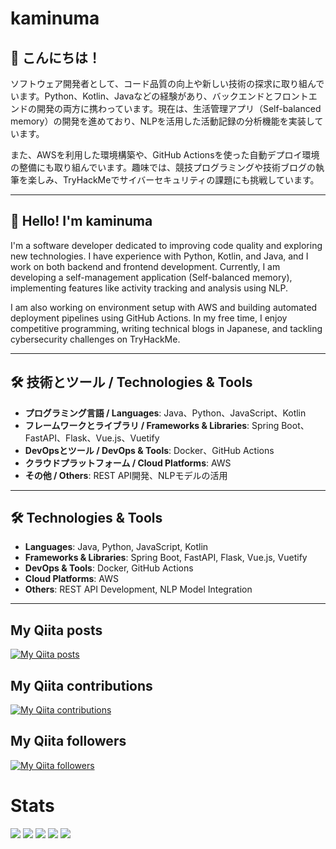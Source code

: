 # kaminuma

## 👋 こんにちは！ 
ソフトウェア開発者として、コード品質の向上や新しい技術の探求に取り組んでいます。Python、Kotlin、Javaなどの経験があり、バックエンドとフロントエンドの開発の両方に携わっています。現在は、生活管理アプリ（Self-balanced memory）の開発を進めており、NLPを活用した活動記録の分析機能を実装しています。

また、AWSを利用した環境構築や、GitHub Actionsを使った自動デプロイ環境の整備にも取り組んでいます。趣味では、競技プログラミングや技術ブログの執筆を楽しみ、TryHackMeでサイバーセキュリティの課題にも挑戦しています。

---

## 👋 Hello! I'm kaminuma  
I'm a software developer dedicated to improving code quality and exploring new technologies. I have experience with Python, Kotlin, and Java, and I work on both backend and frontend development. Currently, I am developing a self-management application (Self-balanced memory), implementing features like activity tracking and analysis using NLP.

I am also working on environment setup with AWS and building automated deployment pipelines using GitHub Actions. In my free time, I enjoy competitive programming, writing technical blogs in Japanese, and tackling cybersecurity challenges on TryHackMe.

---

## 🛠️ 技術とツール / Technologies & Tools  

- **プログラミング言語 / Languages**: Java、Python、JavaScript、Kotlin  
- **フレームワークとライブラリ / Frameworks & Libraries**: Spring Boot、FastAPI、Flask、Vue.js、Vuetify  
- **DevOpsとツール / DevOps & Tools**: Docker、GitHub Actions  
- **クラウドプラットフォーム / Cloud Platforms**: AWS  
- **その他 / Others**: REST API開発、NLPモデルの活用  

---

## 🛠️ Technologies & Tools  

- **Languages**: Java, Python, JavaScript, Kotlin  
- **Frameworks & Libraries**: Spring Boot, FastAPI, Flask, Vue.js, Vuetify  
- **DevOps & Tools**: Docker, GitHub Actions  
- **Cloud Platforms**: AWS  
- **Others**: REST API Development, NLP Model Integration  

---

## My Qiita posts
[![My Qiita posts](https://qiita-badge.apiapi.app/s/kaminuma/posts.svg)](http://qiita.com/kaminuma)
## My Qiita contributions
[![My Qiita contributions](https://qiita-badge.apiapi.app/s/kaminuma/contributions.svg)](http://qiita.com/kaminuma)
## My Qiita followers
[![My Qiita followers](https://qiita-badge.apiapi.app/s/kaminuma/followers.svg)](http://qiita.com/kaminuma)

# Stats
![](http://github-profile-summary-cards.vercel.app/api/cards/profile-details?username=kaminuma&theme=gruvbox)
![](http://github-profile-summary-cards.vercel.app/api/cards/repos-per-language?username=kaminuma&theme=gruvbox)
![](http://github-profile-summary-cards.vercel.app/api/cards/most-commit-language?username=kaminuma&theme=gruvbox)
![](http://github-profile-summary-cards.vercel.app/api/cards/stats?username=kaminuma&theme=gruvbox)
![](http://github-profile-summary-cards.vercel.app/api/cards/productive-time?username=kaminuma&theme=gruvbox&utcOffset=9)
